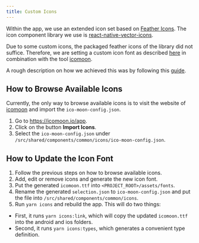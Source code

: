 ```yaml
---
title: Custom Icons
---
```

Within the app, we use an extended icon set based on [Feather Icons](https://feathericons.com/).
The icon component library we use is [react-native-vector-icons](https://github.com/oblador/react-native-vector-icons).

Due to some custom icons, the packaged feather icons of the library did not suffice.
Therefore, we are setting a custom icon font as described [here](https://github.com/oblador/react-native-vector-icons#custom-fonts) in combination with the tool [icomoon](https://icomoon.io/app/).

A rough description on how we achieved this was by following this [guide](https://www.reactnative.guide/12-svg-icons-using-react-native-vector-icons/12.1-creating-custom-iconset.html).

## How to Browse Available Icons

Currently, the only way to browse available icons is to visit the website of [icomoon](https://icomoon.io/app/) and import the `ico-moon-config.json`.

1. Go to https://icomoon.io/app.
2. Click on the button **Import Icons**.
3. Select the `ico-moon-config.json` under `/src/shared/components/common/icons/ico-moon-config.json`.

## How to Update the Icon Font

1. Follow the previous steps on how to browse available icons.
2. Add, edit or remove icons and generate the new icon font.
3. Put the generated `icomoon.ttf` into `<PROJECT_ROOT>/assets/fonts`.
4. Rename the generated `selection.json` to `ico-moon-config.json` and put the file into `/src/shared/components/common/icons`.
5. Run `yarn icons` and rebuild the app. This will do two things:

- First, it runs `yarn icons:link`, which will copy the updated `icomoon.ttf` into the android and ios folders.
- Second, it runs `yarn icons:types`, which generates a convenient type definition.
